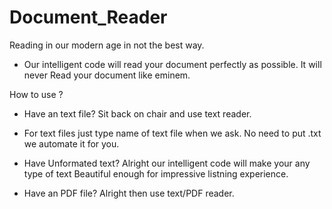 # Document_Reader
Reading in our modern age in not the best way.
* Our intelligent code will read your document perfectly as possible. It will never Read your document like eminem.

How to use ?
* Have an text file? Sit back on chair and use text reader.

* For text files just type name of text file when we ask. No need to put .txt we automate it for you.

* Have Unformated text? Alright our intelligent code will make your any type of text Beautiful enough for impressive listning experience.

* Have an PDF file? Alright then use text/PDF reader.

